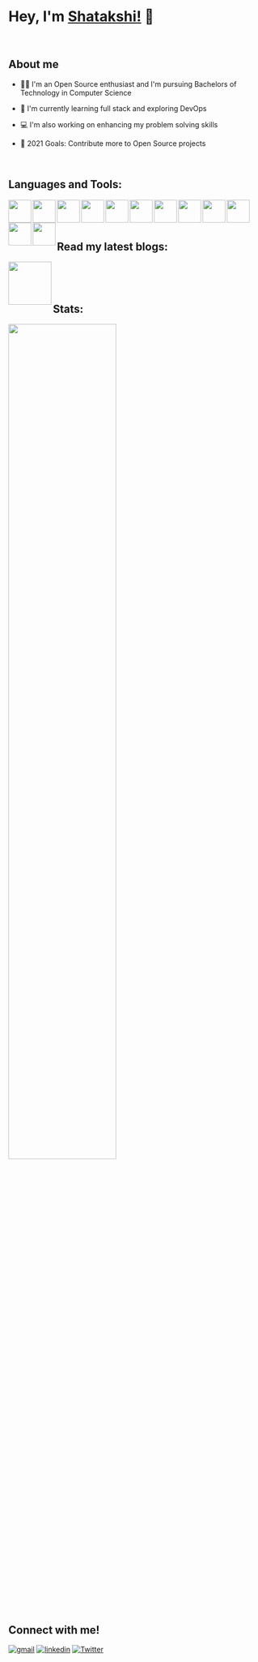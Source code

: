 # Hey, I'm [Shatakshi!](https://twitter.com/shatakshiigupta) 👋

<br/>

## About me

- 👩‍🎓 I'm an Open Source enthusiast and I'm pursuing Bachelors of Technology in Computer Science

- 🌱 I'm currently learning full stack and exploring DevOps

- 💻 I'm also working on enhancing my problem solving skills

- 🥅 2021 Goals: Contribute more to Open Source projects

<br/>

## Languages and Tools:
<img  align = "left"  width = "45px" src = "https://user-images.githubusercontent.com/78600829/143561162-6f6d0ba8-dbea-42ce-ad95-45e2058ef7f8.png" />
<img  align = "left"  width = "45px" src = "https://user-images.githubusercontent.com/78600829/143561344-cccd049b-b021-4660-8ad6-09dda62eac4e.png" />
<img  align = "left"  width = "45px" src = "https://user-images.githubusercontent.com/78600829/143562515-00f02897-4264-490e-ba04-926c004b3643.png" />
<img  align = "left"  width = "45px" src = "https://user-images.githubusercontent.com/78600829/143562639-bf8d1b9b-60cc-46ca-8653-35a6faaf3c00.png"/>
<img  align = "left"  width = "45px" src = "https://user-images.githubusercontent.com/78600829/143561367-b561af03-cbe0-4764-a37e-218f8f0bb26c.png"/>
<img  align = "left"  width = "45px" src = "https://user-images.githubusercontent.com/78600829/143561392-4835173e-f453-4384-a60e-c2f086720c43.png"/>
<img  align = "left"  width = "45px" src = "https://user-images.githubusercontent.com/78600829/143561476-7998c717-e6cd-49c9-b431-6b6718726d7f.png"/>
<img  align = "left"  width = "45px" src = "https://user-images.githubusercontent.com/78600829/143562877-d67b0aad-c242-4547-9d22-bf50509975c7.png"/>
<img  align = "left"  width = "45px" src = "https://user-images.githubusercontent.com/78600829/143562667-f206f392-b854-4433-aa10-74333955ae65.png"/>
<img  align = "left"  width = "45px" src = "https://user-images.githubusercontent.com/78600829/143562696-5515ddaf-44f3-4199-9241-4696d57c7e97.png"/>
<img  align = "left"  width = "45px" src = "https://user-images.githubusercontent.com/78600829/143562755-a6aaef6a-a10c-4e6c-809d-0e4b22b20274.png"/>
<img  align = "left"  width = "45px" src = "https://user-images.githubusercontent.com/78600829/143562776-ee590db5-fb31-41bd-99c3-f8f6a8533a8a.png"/>

<br/>
<br/>
<br/>

## Read my latest blogs:
[<img align = "left" width = "85px" src = "https://user-images.githubusercontent.com/78600829/143577650-c2378f78-3cfa-436d-964f-ba7f28477cbf.png"/>][devto]

<br/>
<br/>
<br/>



## Stats:


<p align="left">
  <img width="65%" src="https://github-readme-stats.vercel.app/api?username=Shatakshi0805&show_icons=true&theme=tokyonight" />
</p>

## Connect with me!

[<img alt = "gmail" src = "https://user-images.githubusercontent.com/78600829/143557541-6f86995e-ffa9-4b50-afb5-25eeb022cfc6.png" />][gmail]
[<img alt = "linkedin" src = "https://user-images.githubusercontent.com/78600829/143558631-c937ac28-d18e-4598-b759-882623b7a40c.png" />][linkedin] 
[<img alt = "Twitter" src = "https://user-images.githubusercontent.com/78600829/143558814-5972a3e6-d4c6-4fd1-a7ba-1f0130c7080e.png" />][Twitter]



[gmail]: https://shatakshi.gupta85@gmail.com
[linkedin]: https://linkedin.com/in/shatakshi-gupta85
[Twitter]: https://twitter.com/shatakshiigupta
[devto]: https://dev.to/shatakshiigupta
